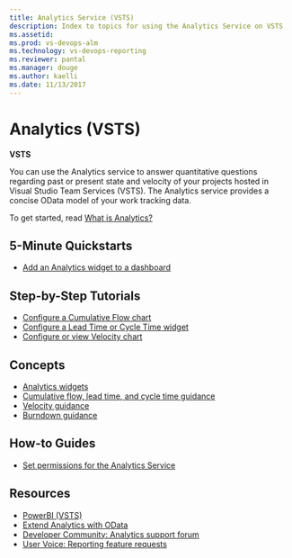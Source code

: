 ```yaml
---
title: Analytics Service (VSTS) 
description: Index to topics for using the Analytics Service on VSTS  
ms.assetid:  
ms.prod: vs-devops-alm
ms.technology: vs-devops-reporting
ms.reviewer: pantal
ms.manager: douge
ms.author: kaelli
ms.date: 11/13/2017
---
```


# Analytics (VSTS) 

**VSTS**  

You can use the Analytics service to answer quantitative questions regarding past or present state and velocity of your projects hosted in Visual Studio Team Services (VSTS). The Analytics service provides a concise OData model of your work tracking data.  

To get started, read [What is Analytics?](what-is-analytics.md) 

<!---
[!INCLUDE [temp](../_shared/analytics-preview.md)] 
-->
 

## 5-Minute Quickstarts
 - [Add an Analytics widget to a dashboard](../guidance/enable-analytics-velocity.md?toc=/vsts/report/analytics/toc.json&bc=/vsts/report/analytics/breadcrumb/toc.json)


## Step-by-Step Tutorials

- [Configure a Cumulative Flow chart](../guidance/cumulative-flow.md?toc=/vsts/report/analytics/toc.json&bc=/vsts/report/analytics/breadcrumb/toc.json)
- [Configure a Lead Time or Cycle Time widget](../guidance/cycle-time-and-lead-time.md?toc=/vsts/report/analytics/toc.json&bc=/vsts/report/analytics/breadcrumb/toc.json)
- [Configure or view Velocity chart](../guidance/team-velocity.md?toc=/vsts/report/analytics/toc.json&bc=/vsts/report/analytics/breadcrumb/toc.json)



## Concepts

- [Analytics widgets](../guidance/analytics-widgets-vsts.md?toc=/vsts/report/analytics/toc.json&bc=/vsts/report/analytics/breadcrumb/toc.json)
- [Cumulative flow, lead time, and cycle time guidance](../guidance/cumulative-flow-cycle-lead-time-guidance.md?toc=/vsts/report/analytics/toc.json&bc=/vsts/report/analytics/breadcrumb/toc.json)
- [Velocity guidance](../guidance/velocity-guidance.md?toc=/vsts/report/analytics/toc.json&bc=/vsts/report/analytics/breadcrumb/toc.json)
- [Burndown guidance](../guidance/burndown-guidance.md?toc=/vsts/report/analytics/toc.json&bc=/vsts/report/analytics/breadcrumb/toc.json)

## How-to Guides
- [Set permissions for the Analytics Service](analytics-security.md)

<!---
Future:

## Concepts:
Analytics Views
Understanding Analytics Service data Acquisition
-->

## Resources
- [PowerBI (VSTS)](../powerbi/index.md)
- [Extend Analytics with OData](../extend-analytics/index.md)
- [Developer Community: Analytics support forum](https://developercommunity.visualstudio.com/search.html?f=&type=question+OR+problem&type=question+OR+problem&c=&redirect=search%2Fsearch&sort=relevance&q=VSTS+Analytics)
- [User Voice: Reporting feature requests](https://visualstudio.uservoice.com/forums/330519-visual-studio-team-services/category/145257-dashboards-and-reporting)

<!---
Future:
Ax Pricing Model
Build Dashboard Widget in AX
-->